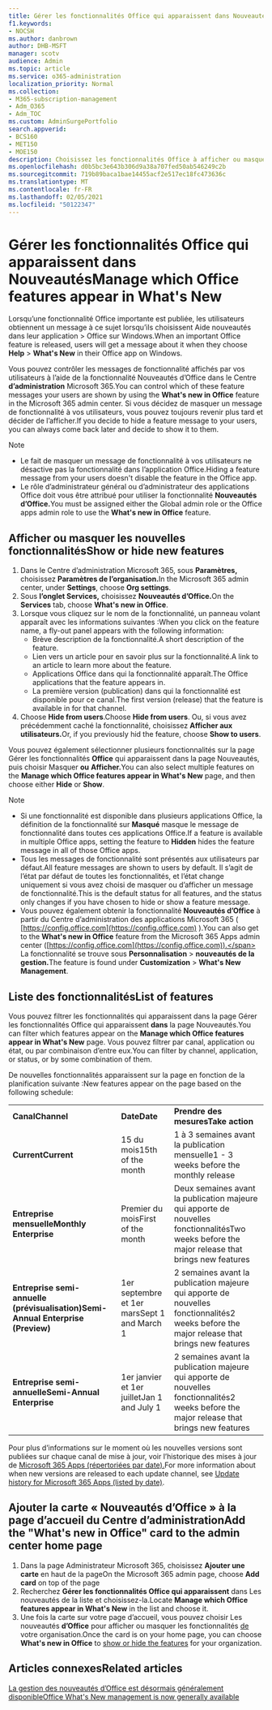 ```yaml
---
title: Gérer les fonctionnalités Office qui apparaissent dans Nouveautés
f1.keywords:
- NOCSH
ms.author: danbrown
author: DHB-MSFT
manager: scotv
audience: Admin
ms.topic: article
ms.service: o365-administration
localization_priority: Normal
ms.collection:
- M365-subscription-management
- Adm_O365
- Adm_TOC
ms.custom: AdminSurgePortfolio
search.appverid:
- BCS160
- MET150
- MOE150
description: Choisissez les fonctionnalités Office à afficher ou masquer lorsqu’un utilisateur choisit Aide > Nouveautés de son application Office sur Windows à l’aide de la fonctionnalité « Nouveautés d’Office » dans le Centre d’administration Microsoft 365.
ms.openlocfilehash: d0b5bc3e643b306d9a38a707fed50ab546249c2b
ms.sourcegitcommit: 719b89baca1bae14455acf2e517ec18fc473636c
ms.translationtype: MT
ms.contentlocale: fr-FR
ms.lasthandoff: 02/05/2021
ms.locfileid: "50122347"
---
```

# <a name="manage-which-office-features-appear-in-whats-new"></a><span data-ttu-id="207c2-103">Gérer les fonctionnalités Office qui apparaissent dans Nouveautés</span><span class="sxs-lookup"><span data-stu-id="207c2-103">Manage which Office‎ features appear in What's New</span></span>

<span data-ttu-id="207c2-104">Lorsqu’une fonctionnalité Office importante est publiée, les utilisateurs obtiennent un message à ce sujet lorsqu’ils choisissent Aide nouveautés dans leur application  >   Office sur Windows.</span><span class="sxs-lookup"><span data-stu-id="207c2-104">When an important ‎Office‎ feature is released, users will get a message about it when they choose **Help** > **What's New** in their ‎‎Office‎‎ app on ‎Windows‎.</span></span>

<span data-ttu-id="207c2-105">Vous pouvez contrôler les messages de fonctionnalité affichés par vos utilisateurs à l’aide de la fonctionnalité Nouveautés d’Office dans le Centre **d’administration** Microsoft 365.</span><span class="sxs-lookup"><span data-stu-id="207c2-105">You can control which of these feature messages your users are shown by using the **What's new in Office** feature in the Microsoft 365 admin center.</span></span> <span data-ttu-id="207c2-106">Si vous décidez de masquer un message de fonctionnalité à vos utilisateurs, vous pouvez toujours revenir plus tard et décider de l’afficher.</span><span class="sxs-lookup"><span data-stu-id="207c2-106">If you decide to hide a feature message to your users, you can always come back later and decide to show it to them.</span></span>

> [!NOTE]
> - <span data-ttu-id="207c2-107">Le fait de masquer un message de fonctionnalité à vos utilisateurs ne désactive pas la fonctionnalité dans l’application Office.</span><span class="sxs-lookup"><span data-stu-id="207c2-107">Hiding a feature message from your users doesn't disable the feature in the Office app.</span></span>
> - <span data-ttu-id="207c2-108">Le rôle d’administrateur général ou d’administrateur des applications Office doit vous être attribué pour utiliser la fonctionnalité **Nouveautés d’Office.**</span><span class="sxs-lookup"><span data-stu-id="207c2-108">You must be assigned either the Global admin role or the Office apps admin role to use the **What's new in Office** feature.</span></span>

## <a name="show-or-hide-new-features"></a><span data-ttu-id="207c2-109">Afficher ou masquer les nouvelles fonctionnalités</span><span class="sxs-lookup"><span data-stu-id="207c2-109">Show or hide new features</span></span> 

1. <span data-ttu-id="207c2-110">Dans le Centre d’administration Microsoft 365, sous **Paramètres,** choisissez **Paramètres de l’organisation.**</span><span class="sxs-lookup"><span data-stu-id="207c2-110">In the Microsoft 365 admin center, under **Settings**, choose **Org settings**.</span></span>
2. <span data-ttu-id="207c2-111">Sous **l’onglet Services,** choisissez **Nouveautés d’Office.**</span><span class="sxs-lookup"><span data-stu-id="207c2-111">On the **Services** tab, choose **What's new in Office**.</span></span>
3. <span data-ttu-id="207c2-112">Lorsque vous cliquez sur le nom de la fonctionnalité, un panneau volant apparaît avec les informations suivantes :</span><span class="sxs-lookup"><span data-stu-id="207c2-112">When you click on the feature name, a fly-out panel appears with the following information:</span></span>
     - <span data-ttu-id="207c2-113">Brève description de la fonctionnalité.</span><span class="sxs-lookup"><span data-stu-id="207c2-113">A short description of the feature.</span></span>
     - <span data-ttu-id="207c2-114">Lien vers un article pour en savoir plus sur la fonctionnalité.</span><span class="sxs-lookup"><span data-stu-id="207c2-114">A link to an article to learn more about the feature.</span></span>
     - <span data-ttu-id="207c2-115">Applications Office dans qui la fonctionnalité apparaît.</span><span class="sxs-lookup"><span data-stu-id="207c2-115">The Office applications that the feature appears in.</span></span>
     - <span data-ttu-id="207c2-116">La première version (publication) dans qui la fonctionnalité est disponible pour ce canal.</span><span class="sxs-lookup"><span data-stu-id="207c2-116">The first version (release) that the feature is available in for that channel.</span></span>
4. <span data-ttu-id="207c2-117">Choose **Hide from users**.</span><span class="sxs-lookup"><span data-stu-id="207c2-117">Choose **Hide from users**.</span></span> <span data-ttu-id="207c2-118">Ou, si vous avez précédemment caché la fonctionnalité, choisissez **Afficher aux utilisateurs.**</span><span class="sxs-lookup"><span data-stu-id="207c2-118">Or, if you previously hid the feature, choose **Show to users**.</span></span>

<span data-ttu-id="207c2-119">Vous pouvez également sélectionner plusieurs fonctionnalités sur la page Gérer les fonctionnalités **Office** qui apparaissent dans la page Nouveautés, puis choisir Masquer **ou** **Afficher.**</span><span class="sxs-lookup"><span data-stu-id="207c2-119">You can also select multiple features on the **Manage which ‎Office‎ features appear in What's New** page, and then choose either **Hide** or **Show**.</span></span>

> [!NOTE]
> - <span data-ttu-id="207c2-120">Si une fonctionnalité est disponible dans plusieurs applications Office, la définition de la fonctionnalité sur **Masqué** masque le message de fonctionnalité dans toutes ces applications Office.</span><span class="sxs-lookup"><span data-stu-id="207c2-120">If a feature is available in multiple Office apps, setting the feature to **Hidden** hides the feature message in all of those Office apps.</span></span>
> - <span data-ttu-id="207c2-121">Tous les messages de fonctionnalité sont présentés aux utilisateurs par défaut.</span><span class="sxs-lookup"><span data-stu-id="207c2-121">All feature messages are shown to users by default.</span></span> <span data-ttu-id="207c2-122">Il s’agit de l’état par défaut de toutes les fonctionnalités, et l’état change uniquement si vous avez choisi de masquer ou d’afficher un message de fonctionnalité.</span><span class="sxs-lookup"><span data-stu-id="207c2-122">This is the default status for all features, and the status only changes if you have chosen to hide or show a feature message.</span></span>
> - <span data-ttu-id="207c2-123">Vous pouvez également obtenir la fonctionnalité **Nouveautés d’Office** à partir du Centre d’administration des applications Microsoft 365 ( [https://config.office.com](https://config.office.com) ).</span><span class="sxs-lookup"><span data-stu-id="207c2-123">You can also get to the **What's new in Office** feature from the Microsoft 365 Apps admin center ([https://config.office.com](https://config.office.com)).</span></span> <span data-ttu-id="207c2-124">La fonctionnalité se trouve sous **Personnalisation**  >  **nouveautés de la gestion.**</span><span class="sxs-lookup"><span data-stu-id="207c2-124">The feature is found under **Customization** > **What's New Management**.</span></span>

## <a name="list-of-features"></a><span data-ttu-id="207c2-125">Liste des fonctionnalités</span><span class="sxs-lookup"><span data-stu-id="207c2-125">List of features</span></span>

<span data-ttu-id="207c2-126">Vous pouvez filtrer les fonctionnalités qui apparaissent dans la page Gérer les fonctionnalités Office qui apparaissent **dans** la page Nouveautés.</span><span class="sxs-lookup"><span data-stu-id="207c2-126">You can filter which features appear on the **Manage which ‎Office‎ features appear in What's New** page.</span></span> <span data-ttu-id="207c2-127">Vous pouvez filtrer par canal, application ou état, ou par combinaison d’entre eux.</span><span class="sxs-lookup"><span data-stu-id="207c2-127">You can filter by channel, application, or status, or by some combination of them.</span></span>

<span data-ttu-id="207c2-128">De nouvelles fonctionnalités apparaissent sur la page en fonction de la planification suivante :</span><span class="sxs-lookup"><span data-stu-id="207c2-128">New features appear on the page based on the following schedule:</span></span>

||||
|:-----|:-----|:-----|
|<span data-ttu-id="207c2-129">**Canal**</span><span class="sxs-lookup"><span data-stu-id="207c2-129">**Channel**</span></span> <br/> |<span data-ttu-id="207c2-130">**Date**</span><span class="sxs-lookup"><span data-stu-id="207c2-130">**Date**</span></span> <br/> |<span data-ttu-id="207c2-131">**Prendre des mesures**</span><span class="sxs-lookup"><span data-stu-id="207c2-131">**Take action**</span></span> <br/> |
|<span data-ttu-id="207c2-132">**Current**</span><span class="sxs-lookup"><span data-stu-id="207c2-132">**Current**</span></span> <br/> |<span data-ttu-id="207c2-133">15 du mois</span><span class="sxs-lookup"><span data-stu-id="207c2-133">15th of the month</span></span>  <br/> |<span data-ttu-id="207c2-134">1 à 3 semaines avant la publication mensuelle</span><span class="sxs-lookup"><span data-stu-id="207c2-134">1 - 3 weeks before the monthly release</span></span> <br/> |
|<span data-ttu-id="207c2-135">**Entreprise mensuelle**</span><span class="sxs-lookup"><span data-stu-id="207c2-135">**Monthly Enterprise**</span></span> <br/> |<span data-ttu-id="207c2-136">Premier du mois</span><span class="sxs-lookup"><span data-stu-id="207c2-136">First of the month</span></span>  <br/> |<span data-ttu-id="207c2-137">Deux semaines avant la publication majeure qui apporte de nouvelles fonctionnalités</span><span class="sxs-lookup"><span data-stu-id="207c2-137">Two weeks before the major release that brings new features</span></span> |
|<span data-ttu-id="207c2-138">**Entreprise semi-annuelle (prévisualisation)**</span><span class="sxs-lookup"><span data-stu-id="207c2-138">**Semi-Annual Enterprise (Preview)**</span></span> <br/> |<span data-ttu-id="207c2-139">1er septembre et 1er mars</span><span class="sxs-lookup"><span data-stu-id="207c2-139">Sept 1 and March 1</span></span> <br/> | <span data-ttu-id="207c2-140">2 semaines avant la publication majeure qui apporte de nouvelles fonctionnalités</span><span class="sxs-lookup"><span data-stu-id="207c2-140">2 weeks before the major release that brings new features</span></span>|
|<span data-ttu-id="207c2-141">**Entreprise semi-annuelle**</span><span class="sxs-lookup"><span data-stu-id="207c2-141">**Semi-Annual Enterprise**</span></span> <br/> |<span data-ttu-id="207c2-142">1er janvier et 1er juillet</span><span class="sxs-lookup"><span data-stu-id="207c2-142">Jan 1 and July 1</span></span> <br/> | <span data-ttu-id="207c2-143">2 semaines avant la publication majeure qui apporte de nouvelles fonctionnalités</span><span class="sxs-lookup"><span data-stu-id="207c2-143">2 weeks before the major release that brings new features</span></span><br/> |

<span data-ttu-id="207c2-144">Pour plus d’informations sur le moment où les nouvelles versions sont publiées sur chaque canal de mise à jour, voir l’historique des mises à jour de [Microsoft 365 Apps (répertoriées par date).](https://docs.microsoft.com/officeupdates/update-history-microsoft365-apps-by-date)</span><span class="sxs-lookup"><span data-stu-id="207c2-144">For more information about when new versions are released to each update channel, see [Update history for Microsoft 365 Apps (listed by date)](https://docs.microsoft.com/officeupdates/update-history-microsoft365-apps-by-date).</span></span>

## <a name="add-the-whats-new-in-office-card-to-the-admin-center-home-page"></a><span data-ttu-id="207c2-145">Ajouter la carte « Nouveautés d’Office » à la page d’accueil du Centre d’administration</span><span class="sxs-lookup"><span data-stu-id="207c2-145">Add the "What's new in Office" card to the admin center home page</span></span>

1. <span data-ttu-id="207c2-146">Dans la page Administrateur Microsoft 365, choisissez **Ajouter une carte** en haut de la page</span><span class="sxs-lookup"><span data-stu-id="207c2-146">On the Microsoft 365 admin page, choose **Add card** on top of the page</span></span>
2. <span data-ttu-id="207c2-147">Recherchez **Gérer les fonctionnalités Office qui apparaissent** dans Les nouveautés de la liste et choisissez-la.</span><span class="sxs-lookup"><span data-stu-id="207c2-147">Locate **Manage which Office features appear in What's New** in the list and choose it.</span></span>
3. <span data-ttu-id="207c2-148">Une fois la carte sur votre page d’accueil, vous pouvez choisir Les nouveautés **d’Office** pour afficher ou masquer les fonctionnalités [de](#show-or-hide-new-features) votre organisation.</span><span class="sxs-lookup"><span data-stu-id="207c2-148">Once the card is on your home page, you can choose **What's new in Office** to [show or hide the features](#show-or-hide-new-features) for your organization.</span></span>


## <a name="related-articles"></a><span data-ttu-id="207c2-149">Articles connexes</span><span class="sxs-lookup"><span data-stu-id="207c2-149">Related articles</span></span>

[<span data-ttu-id="207c2-150">La gestion des nouveautés d’Office est désormais généralement disponible</span><span class="sxs-lookup"><span data-stu-id="207c2-150">Office What's New management is now generally available</span></span>](https://techcommunity.microsoft.com/t5/microsoft-365-blog/office-what-s-new-management-is-now-generally-available/ba-p/1179954)